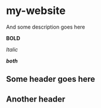 # my-website

And some description goes here

__BOLD__

*Italic*

__*both*__

## Some header goes here

## Another header
